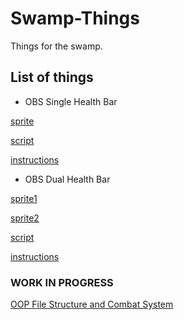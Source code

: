 # Swamp-Things

Things for the swamp.

## List of things

- OBS Single Health Bar

[sprite](OBS_plugins/tiny_single/sprites/health_blue01.png)

[script](OBS_plugins/tiny_single/singleHealthBar.lua)

[instructions](OBS_plugins/tiny_single/instructions.md)

- OBS Dual Health Bar

[sprite1](OBS_plugins/tiny_duo/sprites/health_player1.png)

[sprite2](OBS_plugins/tiny_duo/sprites/health_player2.png)

[script](OBS_plugins/tiny_duo/duoHealthBar.lua)

[instructions](OBS_plugins/tiny_duo/instructions.md)

### WORK IN PROGRESS

[OOP File Structure and Combat System](OBS_plugins/ego_combat)